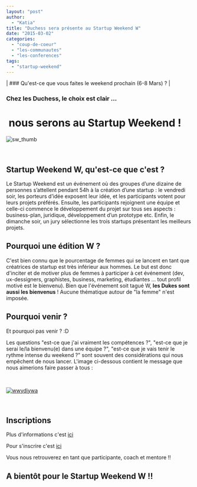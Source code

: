 ```yaml
---
layout: "post"
author: 
  - "Katia"
title: "Duchess sera présente au Startup Weekend W"
date: "2015-03-02"
categories: 
  - "coup-de-coeur"
  - "les-communautes"
  - "les-conferences"
tags: 
  - "startup-weekend"
---
```


| ### Qu'est-ce que vous faites le weekend prochain (6-8 Mars) ? |

### Chez les Duchess, le choix est clair ...

#  nous serons au Startup Weekend !

![sw_thumb](/assets/2015/03/2015-03-02-duchess-sera-presente-au-startup-weekend-w-2/sw_thumb.png)

 

## **Startup Weekend W, qu'est-ce que c'est ?**

Le Startup Weekend est un événement où des groupes d’une dizaine de personnes s’attellent pendant 54h à la création d’une startup : le vendredi soir, les porteurs d’idée exposent leur idée, et les participants votent pour leurs projets préférés. Ensuite, les participants rejoignent une équipe et celle-ci commence le développement du projet sur tous ses aspects : business-plan, juridique, développement d’un prototype etc. Enfin, le dimanche soir, un jury sélectionne les trois startups présentant les meilleurs projets.

## **Pourquoi une édition W ?**

C'est bien connu que le pourcentage de femmes qui se lancent en tant que créatrices de startup est très inférieur aux hommes. Le but est donc d'inciter et de motiver plus de femmes à participer à cet événement (dev, ux-dessigners, graphistes, business, marketing, étudiantes ... tout profil motivé est le bienvenu). Bien que l'événement soit tagué W, **les Dukes sont aussi les bienvenus** ! Aucune thématique autour de "la femme" n'est imposée.

## **Pourquoi venir ?**

Et pourquoi pas venir ? :D

Les questions "est-ce que j'ai vraiment les compétences ?", "est-ce que je serai le/la bienvenu(e) dans une équipe ?", "est-ce que je vais tenir le rythme intense du weekend ?" sont souvent des considérations qui nous empêchent de nous lancer. L'image ci-dessous contient le message que nous aimerions faire passer à tous :

 

[![wwydiywa](/assets/2015/03/2015-03-02-duchess-sera-presente-au-startup-weekend-w-2/wwydiywa.jpg)](/assets/2015/03/2015-03-02-duchess-sera-presente-au-startup-weekend-w-2/wwydiywa.jpg)

 

## Inscriptions

Plus d'informations c'est [ici](http://www.up.co/communities/france/paris/startup-weekend/4990 "Plus d'information")

Pour s'inscrire c'est [ici](http://www.eventbrite.com/e/paris-startup-weekend-women-international-women-day-tickets-13286776105)

Vous nous retrouverez en tant que participante, coach et mentore !!

## A bientôt pour le Startup Weekend W !!
